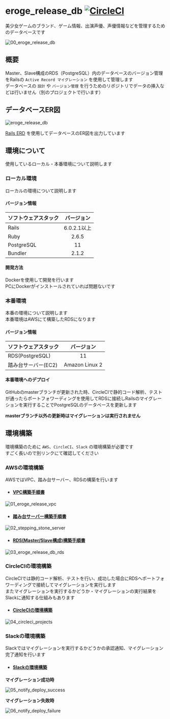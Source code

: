 # eroge_release_db [![CircleCI](https://circleci.com/gh/dodonki1223/eroge_release_db/tree/master.svg?style=svg)](https://circleci.com/gh/dodonki1223/eroge_release_db/tree/master)

美少女ゲームのブランド、ゲーム情報、出演声優、声優情報などを管理するためのデータベースです

![00_eroge_release_db](https://raw.githubusercontent.com/dodonki1223/image_garage/master/eroge_release_db/readme/00_eroge_release_db.png)

## 概要

Master、Slave構成のRDS（PostgreSQL）内のデータベースのバージョン管理をRailsの `Active Record マイグレーション` を使用して管理します  
データベースの `設計` や `バージョン管理` を行うためのリポジトリでデータの挿入などは行いません（別のプロジェクトで行います）

## データベースER図

![eroge_release_db](https://raw.githubusercontent.com/dodonki1223/eroge_release_db/master/db/erd/eroge_release_db.png)

[Rails ERD](https://github.com/voormedia/rails-erd) を使用してデータベースのER図を出力しています

## 環境について

使用しているローカル・本番環境について説明します

### ローカル環境

ローカルの環境について説明します

#### バージョン情報

| ソフトウェアスタック | バージョン    |
|:---------------------|:-------------:|
| Rails                | 6.0.2.1以上   |
| Ruby                 | 2.6.5         |
| PostgreSQL           | 11            |
| Bundler              | 2.1.2         |

#### 開発方法

Dockerを使用して開発を行います  
PCにDockerがインストールされていれば問題ないです

### 本番環境

本番の環境について説明します  
本番環境はAWSにて構築したRDSになります  

#### バージョン情報

| ソフトウェアスタック | バージョン     |
|:---------------------|:--------------:|
| RDS(PostgreSQL)      | 11             |
| 踏み台サーバー(EC2)  | Amazon Linux 2 |

#### 本番環境へのデプロイ

GitHubのmasterブランチが更新された時、CircleCIで静的コード解析、テストが通ったらポートフォワーディングを使用してRDSに接続しRailsのマイグレーションを実行することでPostgreSQLのデータベースを更新します  

**masterブランチ以外の更新時はマイグレーションは実行されません**

## 環境構築

環境構築のために `AWS`、`CircleCI`、`Slack` の環境構築が必要です  
すごく長いので別リンクにて確認してください

### AWSの環境構築

AWSではVPC、踏み台サーバー、RDSの構築を行います

- #### [VPC構築手順書](https://github.com/dodonki1223/eroge_release_db/blob/master/documents/VPC_CONSTRUCTION.md)

![01_eroge_release_vpc](https://raw.githubusercontent.com/dodonki1223/image_garage/master/eroge_release_db/readme/01_eroge_release_vpc.png)

- #### [踏み台サーバー構築手順書](https://github.com/dodonki1223/eroge_release_db/blob/master/documents/STEPPING_STONE_SERVER_CONSTRUCTION.md)

![02_stepping_stone_server](https://raw.githubusercontent.com/dodonki1223/image_garage/master/eroge_release_db/readme/02_stepping_stone_server.png)

- #### [RDS(Master/Slave構成)構築手順書](https://github.com/dodonki1223/eroge_release_db/blob/master/documents/DB_CONSTRUCTION.md)

![03_eroge_release_db_rds](https://raw.githubusercontent.com/dodonki1223/image_garage/master/eroge_release_db/readme/03_eroge_release_db_rds.png)

### CircleCIの環境構築

CircleCIでは静的コード解析、テストを行い、成功した場合にRDSへポートフォワーディングで接続してマイグレーションを実行します  
またマイグレーションを実行するかどうか・マイグレーションの実行結果をSlackに通知する仕組みもあります

- #### [CircleCIの環境構築](https://github.com/dodonki1223/eroge_release_db/blob/master/documents/CIRCLE_CI_CONSTRUCTION.md)

![04_circleci_projects](https://raw.githubusercontent.com/dodonki1223/image_garage/master/eroge_release_db/readme/04_circleci_projects.png)

### Slackの環境構築

Slackではマイグレーションを実行するかどうかの承認通知、マイグレーション完了通知を行います

- #### [Slackの環境構築](https://github.com/dodonki1223/eroge_release_db/blob/master/documents/SLACK_CONSTRUCTION.md)

**マイグレーション成功時**

![05_notify_deploy_success](https://raw.githubusercontent.com/dodonki1223/image_garage/master/eroge_release_db/readme/05_notify_deploy_success.png)

**マイグレーション失敗時**

![06_notify_deploy_failure](https://raw.githubusercontent.com/dodonki1223/image_garage/master/eroge_release_db/readme/06_notify_deploy_failure.png)
